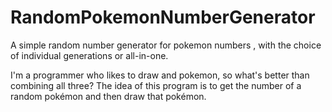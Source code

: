 # RandomPokemonNumberGenerator
A simple random number generator for pokemon numbers , with the choice of individual generations or all-in-one.

I'm a programmer who likes to draw and pokemon, so what's better than combining all three?
The idea of this program is to get the number of a random pokémon and then draw that pokémon.
